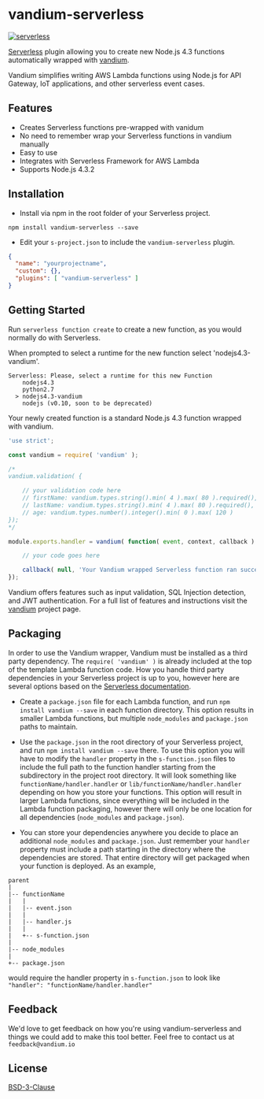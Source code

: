 # vandium-serverless

[![serverless](http://public.serverless.com/badges/v3.svg)](http://www.serverless.com)

[Serverless](https://www.serverless.com) plugin allowing you to create new Node.js 4.3 functions automatically wrapped with [vandium](http://vandium.io).

Vandium simplifies writing AWS Lambda functions using Node.js for API Gateway, IoT applications, and other serverless event cases.

## Features

* Creates Serverless functions pre-wrapped with vanidum
* No need to remember wrap your Serverless functions in vandium manually
* Easy to use
* Integrates with Serverless Framework for AWS Lambda
* Supports Node.js 4.3.2

## Installation

* Install via npm in the root folder of your Serverless project.

```
npm install vandium-serverless --save
```

* Edit your ```s-project.json``` to include the ```vandium-serverless``` plugin.

```json
{
  "name": "yourprojectname",
  "custom": {},
  "plugins": [ "vandium-serverless" ]
}
```

## Getting Started

Run ```serverless function create``` to create a new function, as you would normally do with Serverless.

When prompted to select a runtime for the new function select 'nodejs4.3-vandium'.

```
Serverless: Please, select a runtime for this new Function
    nodejs4.3
    python2.7
  > nodejs4.3-vandium
    nodejs (v0.10, soon to be deprecated)
```

Your newly created function is a standard Node.js 4.3 function wrapped with vandium.

```js
'use strict';

const vandium = require( 'vandium' );

/*
vandium.validation( {

    // your validation code here
    // firstName: vandium.types.string().min( 4 ).max( 80 ).required(),
    // lastName: vandium.types.string().min( 4 ).max( 80 ).required(),
    // age: vandium.types.number().integer().min( 0 ).max( 120 )
});
*/

module.exports.handler = vandium( function( event, context, callback ) {

    // your code goes here

    callback( null, 'Your Vandium wrapped Serverless function ran succesfully!!!' );
});
```
Vandium offers features such as input validation, SQL Injection detection, and JWT authentication. For a full list of features and instructions visit the  [vandium](http://vandium.io) project page.

## Packaging

In order to use the Vandium wrapper, Vandium must be installed as a third party dependency.  The ```require( 'vandium' )``` is already included at the top of the template Lambda function code.  How you handle third party dependencies in your Serverless project is up to you, however here are several options based on the [Serverless documentation](http://docs.serverless.com/docs/function-configuration).

* Create a ```package.json``` file for each Lambda function, and run ```npm install vandium --save``` in each function directory.  This option results in smaller Lambda functions, but multiple ```node_modules``` and ```package.json``` paths to maintain.

* Use the ```package.json``` in the root directory of your Serverless project, and run ```npm install vandium --save``` there.  To use this option you will have to modify the ```handler``` property in the ```s-function.json``` files to include the full path to the function handler starting from the subdirectory in the project root directory.  It will look something like ```functionName/handler.handler``` or ```lib/functionName/handler.handler``` depending on how you store your functions.  This option will result in larger Lambda functions, since everything will be included in the Lambda function packaging, however there will only be one location for all dependencies (```node_modules``` and ```package.json```).

* You can store your dependencies anywhere you decide to place an additional ```node_modules``` and ```package.json```. Just remember your ```handler``` property must include a path starting in the directory where the dependencies are stored. That entire directory will get packaged when your function is deployed.  As an example,

```
parent
|
|-- functionName
|   |
|   |-- event.json
|   |
|   |-- handler.js
|   |
|   +-- s-function.json
|
|-- node_modules
|
+-- package.json
```

would require the handler property in ```s-function.json``` to look like ```"handler": "functionName/handler.handler"```

## Feedback

We'd love to get feedback on how you're using vandium-serverless and things we could add to make this tool better. Feel free to contact us at ```feedback@vandium.io```

## License

[BSD-3-Clause](https://en.wikipedia.org/wiki/BSD_licenses)
